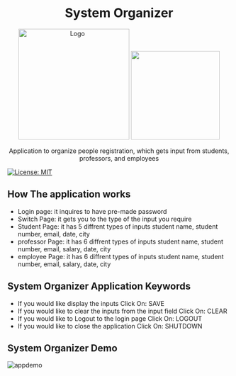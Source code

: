 <div style="text-align:center;">
 
</div>

<h1 align="center">System Organizer</h1>
<p align="center">
 <img src="https://i.ibb.co/WPJC1RP/zyad-basic-file.png" alt="Logo" width="250"/> 
 <img src="https://i.ibb.co/Gcv96xC/Untitled-design-21.png" width="200"/>
    <p align="center">   
Application to organize people registration, which gets input from students, professors, and employees
    </p>
</p>

[![License: MIT](https://img.shields.io/badge/License-MIT-yellow.svg)](https://opensource.org/licenses/MIT)
## How The application works
- Login page: it inquires to have pre-made password
- Switch Page: it gets you to the type of the input you require
- Student Page: it has 5 diffrent types of inputs student name, student number, email, date, city
- professor Page: it has 6 diffrent types of inputs student name, student number, email, salary, date, city
- employee Page: it has 6 diffrent types of inputs student name, student number, email, salary, date, city


## System Organizer Application Keywords

- If you would like display the inputs Click On: SAVE
- If you would like to clear the inputs from the input field Click On: CLEAR
- If you would like to Logout to the login page Click On: LOGOUT
- If you would like to close the application Click On: SHUTDOWN

## System Organizer Demo

![appdemo](https://user-images.githubusercontent.com/96571298/230650098-5077b971-1554-40c4-92a2-9a98a02a0cea.gif)
